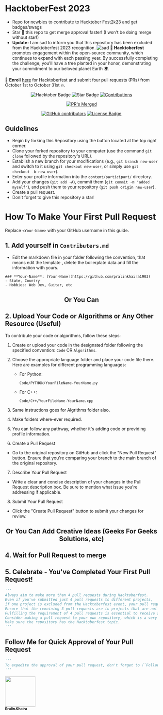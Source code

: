 # HacktoberFest 2023
- Repo for newbies to contribute to Hacktober Fest2k23 and get badges/swags
- Star 🌟 this repo to get merge approval faster! (I won't be doing merge without star!)
- **Update:** I am sad to inform you that this repository has been excluded from the Hacktoberfest 2023 recognition.
![sad](https://user-images.githubusercontent.com/92221630/271910136-3baaa540-8eb6-45d2-8755-a4f958fe1ac7.png)
🌟 **Hacktoberfest** promotes engagement within the open-source community, which continues to expand with each passing year. By successfully completing the challenge, you'll have a tree planted in your honor, demonstrating your commitment to our beloved planet Earth 🌍.

📣 **Enroll** [here](https://hacktoberfest.digitalocean.com) for Hacktoberfest and submit four pull requests (PRs) from October 1st to October 31st 🔥.

<div align="center">

<img src="https://img.shields.io/badge/hacktoberfest-2023-blueviolet" alt="Hacktober Badge"/>
 <img src="https://img.shields.io/static/v1?label=%F0%9F%8C%9F&message=If%20Useful&style=style=flat&color=BC4E99" alt="Star Badge"/>
 <a href="https://github.com/pralinkhaira1903" ><img src="https://img.shields.io/badge/Contributions-welcome-violet.svg?style=flat&logo=git" alt="Contributions" /></a>

<a href="https://github.com/pralinkhaira1903/HacktoberFest2k23/pulls?q=is%3Apr+is%3Aclosed"><img src="https://img.shields.io/github/issues-closed/pralinkhaira1903/HacktoberFest2k23" alt="PR's Merged"/></a>

<a href="https://github.com/pralinkhaira1903/HacktoberFest2k23/graphs/contributors"><img alt="GitHub contributors" src="https://img.shields.io/github/contributors/pralinkhaira1903/HacktoberFest2k23?color=2b9348"></a>
<a href="https://github.com/pralinkhaira1903/HacktoberFest2k23/blob/master/LICENSE"><img src="https://img.shields.io/github/license/pralinkhaira1903/HacktoberFest2k23?color=2b9348" alt="License Badge"/></a>

</div>

## Guidelines

- Begin by forking this Repository using the button located at the top right corner.
- Clone your forked repository to your computer (use the command `git clone` followed by the repository's URL).
- Establish a new branch for your modifications (e.g., `git branch new-user` and switch to it using `git checkout new-user`, or simply use `git checkout -b new-user`).
- Enter your profile information into the `content/participant/` directory.
- Add your changes (`git add -A`), commit them (`git commit -m "added myself"`), and push them to your repository (`git push origin new-user`).
- Create a pull request.
- Don't forget to give this repository a star!

# How To Make Your First Pull Request

Replace `<Your-Name>` with your GitHub username in this guide.

## 1. Add yourself in `Contributers.md`
- Edit the markdown file in your folder following the convention, that means edit the template , delete the boilerplate data and fill the information with yours.

```
### **Your-Name**: [Your-Name](https://github.com/pralinkhaira1903)
- State, Country
- Hobbies: Web Dev, Guitar, etc
```

<div align="center">
<h2> Or You Can </h2>
</div>

## 2. Upload Your Code or Algorithms or Any Other Resource (Useful)

To contribute your code or algorithms, follow these steps:

1. Create or upload your code in the designated folder following the specified convention: `Code` OR `Algorithms`.

2. Choose the appropriate language folder and place your code file there. Here are examples for different programming languages:

   - For Python:
     ```
     Code/PYTHON/YourFileName-YourName.py
     ```

   - For C++:
     ```
     Code/C++/YourFileName-YourName.cpp
     ```
3. Same instructions goes for Algrithms folder also.
4. Make folders where-ever required.
5. You can follow any pathway, whether it's adding code or providing profile information.
6. Create a Pull Request
- Go to the original repository on GitHub and click the "New Pull Request" button. Ensure that you're comparing your branch to the main branch of the original repository.
7. Describe Your Pull Request
- Write a clear and concise description of your changes in the Pull Request description box. Be sure to mention what issue you're addressing if applicable.
8. Submit Your Pull Request
- Click the "Create Pull Request" button to submit your changes for review.

<div align="center">
<h2> Or You Can Add Creative Ideas (Geeks For Geeks Solutions, etc)</h2>
</div>

## 4. Wait for Pull Request to merge

## 5. Celebrate - You've Completed Your First Pull Request!

```python
'''
Always aim to make more than 4 pull requests during Hacktoberfest.
Even if you've submitted just 4 pull requests to different projects,
if one project is excluded from the Hacktoberfest event, your pull request won't count.
Ensure that the remaining 3 pull requests are to projects that are not excluded.
Fulfilling the requirement of 4 pull requests is essential to receive swags or t-shirts.
Consider making a pull request to your own repository, which is a very safe option.
Make sure the repository has the Hacktoberfest topic.
'''
```

## Follow Me for Quick Approval of Your Pull Request

```python
'''
To expedite the approval of your pull request, don't forget to (`Follow Me`)🚀
'''
```

<tr><td align="center"><a href="https://github.com/pralinkhaira1903"><kbd><img src="https://avatars3.githubusercontent.com/pralinkhaira1903?size=100" width="100px;" alt=""/></kbd><br /><sub><b>Pralin Khaira</b></sub></a><br /></td>

</tr>
